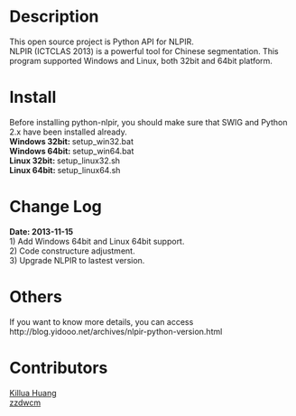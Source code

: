 <h1>Description</h1>
This open source project is Python API for NLPIR. <br/>
NLPIR (ICTCLAS 2013) is a powerful tool for Chinese segmentation. This program supported Windows and Linux, both 32bit and 64bit platform. 

<h1>Install</h1>
Before installing python-nlpir, you should make sure that SWIG and Python 2.x have been installed already.<br/>
<b>Windows 32bit: </b>setup_win32.bat<br/>
<b>Windows 64bit: </b>setup_win64.bat<br/>
<b>Linux 32bit: </b>setup_linux32.sh<br/>
<b>Linux 64bit: </b>setup_linux64.sh<br/>

<h1>Change Log</h1>
<b>Date: 2013-11-15</b><br/>
1) Add Windows 64bit and Linux 64bit support.<br/>
2) Code constructure adjustment.<br/>
3) Upgrade NLPIR to lastest version.<br/>

<h1>Others</h1>
If you want to know more details, you can access http://blog.yidooo.net/archives/nlpir-python-version.html

<h1>Contributors</h1>
<a href="https://github.com/killuahzl">Killua Huang</a><br/>
<a href="https://github.com/zzdwcm">zzdwcm</a>
